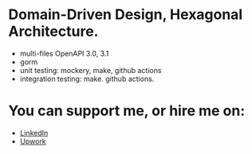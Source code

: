 # Domain-Driven Design, Hexagonal Architecture.
- multi-files OpenAPI 3.0, 3.1
- gorm
- unit testing: mockery, make, github actions
- integration testing: make. github actions.


# You can support me, or hire me on:
- [LinkedIn](https://www.linkedin.com/in/andriy-kutsevol-b8a359370/)
- [Upwork](https://www.upwork.com/freelancers/andriykutsevol) 
